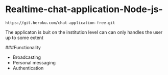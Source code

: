# Realtime-chat-application-Node-js-

```https://git.heroku.com/chat-application-free.git```

The applicaton is buit on the institution level can can only handles the user up to some extent

###Functionality
 - Broadcasting 
 - Personal messaging
 - Authentication
 
